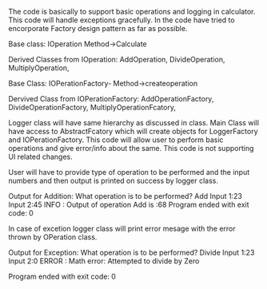 The code is basically to support basic operations and logging in calculator. This code will handle exceptions gracefully. In the code have tried to encorporate Factory design pattern as far as possible.

Base class: IOperation Method->Calculate

Derived Classes from IOperation: AddOperation, DivideOperation, MultiplyOperation,

Base Class: IOPerationFactory- Method->createoperation

Dervived Class from IOPerationFactory: AddOperationFactory, DivideOperationFactory, MultiplyOperationFcatory,

Logger class will have same hierarchy as discussed in class. Main Class will have access to AbstractFcatory which will create objects for LoggerFactory and IOPerationFactory. This code will allow user to perform basic operations and give error/info about the same. This code is not supporting UI related changes.

User will have to provide type of operation to be performed and the input numbers and then output is printed on success by logger class.

Output for Addition: 
What operation is to be performed? Add 
Input 1:23 
Input 2:45 
INFO : Output of operation Add is :68 Program ended with exit code: 0

In case of excetion logger class will print error mesage with the error thrown by OPeration class. 

Output for Exception: 
What operation is to be performed? Divide
Input 1:23 
Input 2:0 
ERROR : Math error: Attempted to divide by Zero

Program ended with exit code: 0
